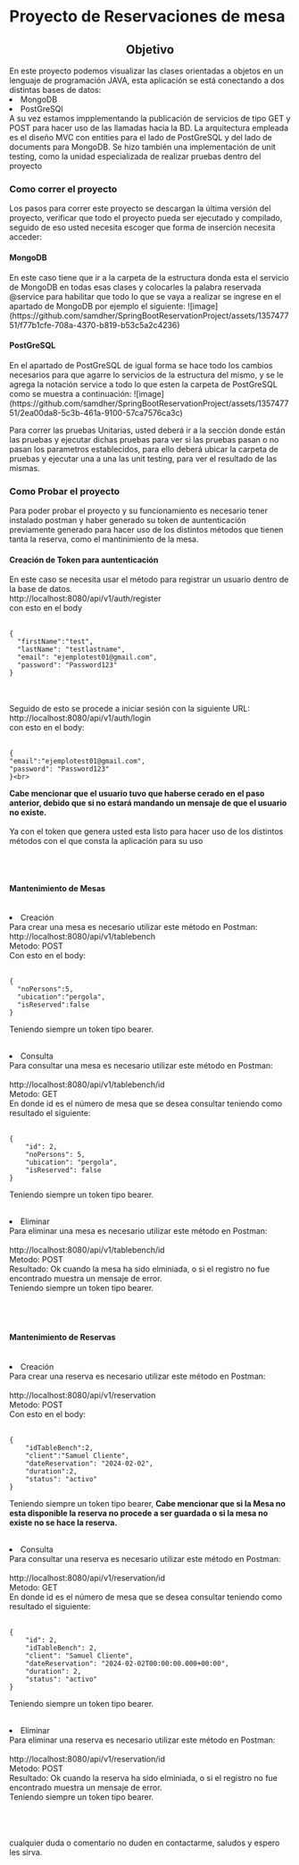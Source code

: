 <h1>Proyecto de Reservaciones de mesa </h1>

<h2 align="center"> Objetivo </h2>
<span>
  En este proyecto podemos visualizar las clases orientadas a objetos en un lenguaje de programación JAVA, esta aplicación se está conectando a dos distintas bases de datos:
    <li>MongoDB</li>
    <li>PostGreSQl</li>
  A su vez estamos impplementando la publicación de servicios de tipo GET y POST para hacer uso de las llamadas hacia la BD.
  La arquitectura empleada es el diseño MVC con entities para el lado de PostGreSQL y del lado de documents para MongoDB.
  Se hizo también una implementación de unit testing, como la unidad especializada de realizar pruebas dentro del proyecto

  <h3>Como correr el proyecto</h3>
  Los pasos para correr este proyecto se descargan la última versión del proyecto, verificar que todo el proyecto pueda ser ejecutado y compilado, seguido de eso usted necesita
  escoger que forma de inserción necesita acceder:

  <h4>MongoDB</h4>
  En este caso tiene que ir a la carpeta de la estructura donda esta el servicio de MongoDB en todas esas clases y colocarles la palabra reservada @service para habilitar que todo
  lo que se vaya a realizar se ingrese en el apartado de MongoDB por ejemplo el siguiente:
  ![image](https://github.com/samdher/SpringBootReservationProject/assets/135747751/f77b1cfe-708a-4370-b819-b53c5a2c4236)

  <h4>PostGreSQL</h4>
  En el apartado de PostGreSQL de igual forma se hace todo los cambios necesarios para que agarre lo servicios de la estructura del mismo, y se le agrega la notación service
  a todo lo que esten la carpeta de PostGreSQL como se muestra a continuación:
  ![image](https://github.com/samdher/SpringBootReservationProject/assets/135747751/2ea00da8-5c3b-461a-9100-57ca7576ca3c)

  Para correr las pruebas Unitarias, usted deberá ir a la sección donde están las pruebas y ejecutar dichas pruebas para ver si las pruebas pasan o no pasan los parametros establecidos,
  para ello deberá ubicar la carpeta de pruebas y ejecutar una a una las unit testing, para ver el resultado de las mismas.

  <h3>Como Probar el proyecto</h3>
  Para poder probar el proyecto y su funcionamiento es necesario tener instalado postman y haber generado su token de auntenticación previamente generado para hacer uso de los distintos métodos que tienen tanta la reserva, como el mantinimiento de la mesa.

  <h4>Creación de Token para auntenticación</h4>
  En este caso se necesita usar el método para registrar un usuario dentro de la base de datos. <br>
      http://localhost:8080/api/v1/auth/register <br>
  con esto en el body <br>  <br>
  
    {
      "firstName":"test",
      "lastName": "testlastname",    
      "email": "ejemplotest01@gmail.com",
      "password": "Password123"    
    } 
  <br> <br> 
Seguido de esto se procede a iniciar sesión con la siguiente URL: <br>
    http://localhost:8080/api/v1/auth/login <br>
con esto en el body: <br><br>

    {
    "email":"ejemplotest01@gmail.com",
    "password": "Password123"
    }<br>

<b>Cabe mencionar que el usuario tuvo que haberse cerado en el paso anterior, debido que si no estará mandando un mensaje de que el usuario no existe. </b> <br> <br>
Ya con el token que genera usted esta listo para hacer uso de los distintos métodos con el que consta la aplicación para su uso <br>

<br><br>
  <h4>Mantenimiento de Mesas</h4> <br>
  <li>Creación</li>
    Para crear una mesa es necesario utilizar este método en Postman: <br>
        http://localhost:8080/api/v1/tablebench <br>
    Metodo: POST <br>
    Con esto en el body: <br><br>
        
    {
      "noPersons":5,
      "ubication":"pergola",
      "isReserved":false
    }
    
  Teniendo siempre un token tipo bearer.<br><br>

<li>Consulta</li>
    Para consultar una mesa es necesario utilizar este método en Postman: <br>
    <br>  http://localhost:8080/api/v1/tablebench/id <br>
    Metodo: GET <br>
    En donde id es el número de mesa que se desea consultar teniendo como resultado el siguiente: <br><br>
    
    {
        "id": 2,
        "noPersons": 5,
        "ubication": "pergola",
        "isReserved": false
    }
  Teniendo siempre un token tipo bearer.<br><br>
  
<li>Eliminar</li>
    Para eliminar una mesa es necesario utilizar este método en Postman: <br>
    <br>    http://localhost:8080/api/v1/tablebench/id <br>
    Metodo: POST <br>
    Resultado: Ok cuando la mesa ha sido elminiada, o si el registro no fue encontrado muestra un mensaje de error. <br>
  Teniendo siempre un token tipo bearer.<br><br>
  <br><br>
  
    
  
  <h4>Mantenimiento de Reservas</h4> <br>
  <li>Creación</li>
    Para crear una reserva es necesario utilizar este método en Postman: <br>
    <br>   http://localhost:8080/api/v1/reservation <br>
    Metodo: POST <br>
        Con esto en el body: <br> <br>

    {
        "idTableBench":2,
        "client":"Samuel Cliente",
        "dateReservation": "2024-02-02",
        "duration":2,
        "status": "activo"
    }
    
  Teniendo siempre un token tipo bearer, <b>Cabe mencionar que si la Mesa no esta disponible la reserva no procede a ser guardada o si la mesa no existe no se hace la reserva.</b> <br><br>

<li>Consulta</li>
    Para consultar una reserva es necesario utilizar este método en Postman: <br>
    <br>    http://localhost:8080/api/v1/reservation/id<br>
    Metodo: GET <br>
    En donde id es el número de mesa que se desea consultar teniendo como resultado el siguiente: <br> <br>   
    
    {
        "id": 2,
        "idTableBench": 2,
        "client": "Samuel Cliente",
        "dateReservation": "2024-02-02T00:00:00.000+00:00",
        "duration": 2,
        "status": "activo"
    }
  
  Teniendo siempre un token tipo bearer.<br><br>

  <li>Eliminar</li>
    Para eliminar una reserva es necesario utilizar este método en Postman: <br>
    <br>    http://localhost:8080/api/v1/reservation/id <br>
    Metodo: POST <br>
    Resultado: Ok cuando la reserva ha sido elminiada, o si el registro no fue encontrado muestra un mensaje de error. <br>
  Teniendo siempre un token tipo bearer.<br><br>
  <br><br>

cualquier duda o comentario no duden en contactarme, saludos y espero les sirva.
  
</span>
